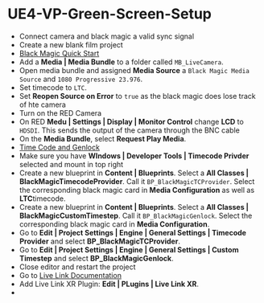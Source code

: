 # UE4-VP-Green-Screen-Setup

* Connect camera and black magic a valid sync signal
* Create a new blank film project
* [Black Magic Quick Start](https://docs.unrealengine.com/4.26/en-US/WorkingWithMedia/ProVideoIO/BlackmagicQuickStart/)
* Add a **Media  | Media Bundle** to a folder called `MB_LiveCamera`.
* Open media bundle and assigned **Media Source** a `Black Magic Media Source` and `1080 Progressive 23.976`.  
* Set timecode to `LTC`.
* Set **Reopen Source on Error** to `true` as the black magic does lose track of hte camera
* Turn on the RED Camera
* On RED **Medu | Settings | Display | Monitor Control** change **LCD** to `HDSDI`.  This sends the output of the camera through the BNC cable
* On the **Media Bundle**, select **Request Play Media**.
* [Time Code and Genlock](https://docs.unrealengine.com/4.26/en-US/WorkingWithMedia/ProVideoIO/TimecodeGenlock/)
* Make sure you have **WIndows | Developer Tools | Timecode Privder** selected and mount in top right
* Create a new blueprint in **Content | Blueprints**. Select a **All Classes | BlackMagicTimecodeProvider**.  Call it `BP_BlackMagicTCProvider`. Select the corresponding black magic card in **Media Configuration** as well as **LTC**timecode.
* Create a new blueprint in **Content | Blueprints**. Select a **All Classes | BlackMagicCustomTimestep**.  Call it `BP_BlackMagicGenlock`.  Select the corresponding black magic card in **Media Configuration**.
* Go to **Edit | Project Settings | Engine | General Settings | Timecode Provider** and select **BP_BlackMagicTCProvider**.
* Go to **Edit | Project Settings | Engine | General Settings | Custom Timestep** and select **BP_BlackMagicGenlock**.
* Close editor and restart the project
* Go to [Live Link Documentation](https://docs.unrealengine.com/4.26/en-US/AnimatingObjects/SkeletalMeshAnimation/LiveLinkPlugin/Livelinkxr/)
* Add Live Link XR Plugin: **Edit | PLugins | Live Link XR**.
* 
